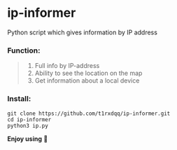 # ip-informer
Python script which gives information by IP address


### Function:
> 1. Full info by IP-address
> 2. Ability to see the location on the map
> 3. Get information about a local device

### Install:
```
git clone https://github.com/t1rxdqq/ip-informer.git
cd ip-informer
python3 ip.py
```
__Enjoy using__ 💞

